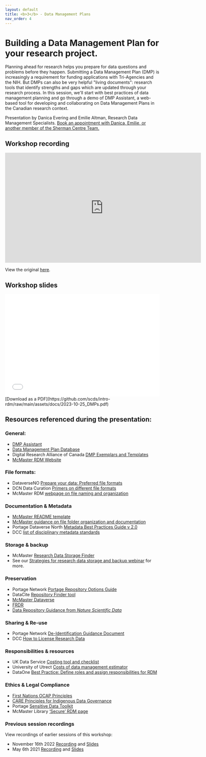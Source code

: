 ```yaml
---
layout: default
title: <b>3</b> - Data Management Plans
nav_order: 4
---
```


# Building a Data Management Plan for your research project.

Planning ahead for research helps you prepare for data questions and problems before they happen. Submitting a Data Management Plan (DMP) is increasingly a requirement for funding applications with Tri-Agencies and the NIH. But DMPs can also be very helpful "living documents": research tools that identify strengths and gaps which are updated through your research process. In this session, we'll start with best practices of data management planning and go through a demo of DMP Assistant, a web-based tool for developing and collaborating on Data Management Plans in the Canadian research context.

Presentation by Danica Evering and Emilie Altman, Research Data Management Specialists.
[Book an appointment with Danica, Emilie, or another member of the Sherman Centre Team.](https://libcal.mcmaster.ca/appointments/)


## Workshop recording

<iframe height="360" width="640" allowfullscreen frameborder=0 src="https://echo360.ca/media/4c43985c-5e24-4b53-95fd-7ad524a13fa6/public"></iframe>

View the original [here](https://echo360.ca/media/4c43985c-5e24-4b53-95fd-7ad524a13fa6/public).

## Workshop slides

<div style="position:relative;padding-top:66.25%;">
<iframe src="//docs.google.com/viewer?url=https://github.com/scds/intro-rdm/raw/main/assets/docs/2023-10-25_DMPs.pdf?dl=0&hl=en_US&embedded=true" class="gde-frame" style="position:absolute;top:0;left:0;width:100%;height:100%;border:none;" scrolling="no"></iframe>
</div>
[Download as a PDF](https://github.com/scds/intro-rdm/raw/main/assets/docs/2023-10-25_DMPs.pdf)
<br>

## Resources referenced during the presentation:

### General:
* [DMP Assistant](https://dmp-pgd.ca/)
* [Data Management Plan Database](https://rdm.mcmaster.ca/dmps)
* Digital Research Alliance of Canada [DMP Exemplars and Templates](https://alliancecan.ca/en/services/research-data-management/learning-and-training/training-resources#heading-dmp-exemplars)
* [McMaster RDM Website](https://rdm.mcmaster.ca/research-data-management)

### File formats:
* DataverseNO [Prepare your data: Preferred file formats](https://site.uit.no/dataverseno/deposit/prepare/#what-are-preferred-file-formats)
* DCN Data Curation [Primers on different file formats](https://datacurationnetwork.org/outputs/data-curation-primers/)
* McMaster RDM [webpage on file naming and organization](https://rdm.mcmaster.ca/organize#tab-file-folder-organization)

### Documentation & Metadata
* [McMaster README template](https://rdm.mcmaster.ca/sites/default/files/YYYYMMDD_AUTHOR_DATASET_ReadmeTemplate.txt)
* [McMaster guidance on file folder organization and documentation](https://rdm.mcmaster.ca/organize#tab-file-folder-organization)
* Portage Dataverse North [Metadata Best Practices Guide v 2.0](http://hdl.handle.net/2429/73609)
* DCC [list of disciplinary metadata standards](https://www.dcc.ac.uk/guidance/standards/metadata)

### Storage & backup
* McMaster [Research Data Storage Finder](https://u.mcmaster.ca/storagefinder)
* See our [Strategies for research data storage and backup webinar](storage) for more.

### Preservation
* Portage Network [Portage Repository Options Guide](https://zenodo.org/record/3966349)
* DataCite [Repository Finder tool](https://repositoryfinder.datacite.org/)
* [McMaster Dataverse](https://borealisdata.ca/dataverse/mcmaster)
* [FRDR](https://www.frdr-dfdr.ca/repo/)
* [Data Repository Guidance from <i>Nature Scientific Data</i>](https://www.nature.com/sdata/policies/repositories)

### Sharing & Re-use
* Portage Network [De-Identification Guidance Document](https://zenodo.org/record/4270551)
* DCC [How to License Research Data](https://www.dcc.ac.uk/guidance/how-guides/license-research-data)

### Responsibilities & resources
* UK Data Service [Costing tool and checklist](https://ukdataservice.ac.uk/media/622368/costingtool.pdf)
* University of Utrect [Costs of data management estimator](https://www.uu.nl/en/research/research-data-management/guides/costs-of-data-management)
* DataOne [Best Practice: Define roles and assign responsibilities for RDM](https://dataoneorg.github.io/Education/bestpractices/define-roles-and)

### Ethics & Legal Compliance
* [First Nations OCAP Principles](https://fnigc.ca/ocap-training/)
* [CARE Principles for Indigenous Data Governance](https://www.gida-global.org/care)
* Portage [Sensitive Data Toolkit](https://alliancecan.ca/en/services/research-data-management/learning-and-training/training-resources#heading-sensitive-data-guidance)
* McMaster Library [‘Secure’ RDM page](https://rdm.mcmaster.ca/secure)

### Previous session recordings

View recordings of earlier sessions of this workshop:
* November 16th 2022 [Recording](ttps://echo360.ca/media/e0ae5a2f-eebe-4374-859a-ec0d024a0ddb/public) and [Slides](https://github.com/scds/intro-rdm/raw/main/assets/docs/2022-11-07_DMP-Webinar.pdf)
* May 6th 2021 [Recording](https://echo360.ca/media/cbeb4b28-21a4-4149-a814-ddeef38efab4/public) and [Slides](https://github.com/scds/intro-rdm/raw/main/assets/docs/2021-05-07_DMP_Slides.pdf)
